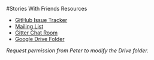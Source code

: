 #Stories With Friends Resources

* [GitHub Issue Tracker](https://github.com/empirical-org/Stories-With-Friends/issues?state=open)
* [Mailing List](https://groups.google.com/forum/#!forum/empirical-core)
* [Gitter Chat Room](https://gitter.im/empirical-org/)
* [Google Drive Folder](https://drive.google.com/folderview?id=0BxnurkJj9VglREJjMk9xbmhjV2c&usp=sharing)

*Request permission from Peter to modify the Drive folder.*
